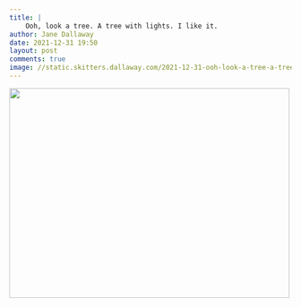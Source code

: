 ```yaml
---
title: |
    Ooh, look a tree. A tree with lights. I like it.
author: Jane Dallaway
date: 2021-12-31 19:50
layout: post
comments: true
image: //static.skitters.dallaway.com/2021-12-31-ooh-look-a-tree-a-tree-with-lights-i-like-it-fullsize-0.jpeg
---
```


<a href="//static.skitters.dallaway.com/2021-12-31-ooh-look-a-tree-a-tree-with-lights-i-like-it-fullsize-0.jpeg"><img src="//static.skitters.dallaway.com/2021-12-31-ooh-look-a-tree-a-tree-with-lights-i-like-it-thumb-0.jpeg" width="500" height="375"></a>



